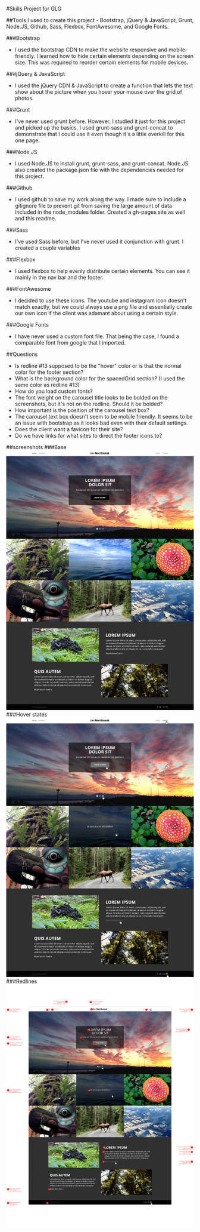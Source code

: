 #Skills Project for GLG

##Tools I used to create this project - Bootstrap, jQuery & JavaScript, Grunt, Node.JS, Github, Sass, Flexbox, FontAwesome, and Google Fonts.

###Bootstrap
- I used the bootstrap CDN to make the website responsive and mobile-friendly. I learned how to hide certain elements depending on the screen size. This was required to reorder certain elements for mobile devices.

###jQuery & JavaScript
- I used the jQuery CDN & JavaScript to create a function that lets the text show about the picture when you hover your mouse over the grid of photos.

###Grunt
- I've never used grunt before. However, I studied it just for this project and picked up the basics. I used grunt-sass and grunt-concat to demonstrate that I could use it even though it's a little overkill for this one page.

###Node.JS
- I used Node.JS to install grunt, grunt-sass, and grunt-concat. Node.JS also created the package.json file with the dependencies needed for this project.

###Github
- I used github to save my work along the way. I made sure to include a gitignore file to prevent git from saving the large amount of data included in the node_modules folder. Created a gh-pages site as well and this readme.

###Sass
- I've used Sass before, but I've never used it conjunction with grunt. I created a couple variables

###Flexbox
- I used flexbox to help evenly distribute certain elements. You can see it mainly in the nav bar and the footer.

###FontAwesome
- I decided to use these icons. The youtube and instagram icon doesn't match exactly, but we could always use a png file and essentially create our own icon if the client was adamant about using a certain style.

###Google Fonts
- I have never used a custom font file. That being the case, I found a comparable font from google that I imported.

##Questions
- Is redline #13 supposed to be the "hover" color or is that the normal color for the footer section?
- What is the background color for the spacedGrid section? (I used the same color as redline #13)
- How do you load custom fonts?
- The font weight on the carousel title looks to be bolded on the screenshots, but it's not on the redline. Should it be bolded?
- How important is the position of the carousel text box?
- The carousel text box doesn't seem to be mobile friendly. It seems to be an issue with bootstrap as it looks bad even with their default settings.
- Does the client want a favicon for their site?
- Do we have links for what sites to direct the footer icons to?

##screenshots
###Base
![Screenshot](/images/screenshots/website-comp.jpg)
###Hover states
![Screenshot](/images/screenshots/website-hoverStates.jpg)
###Redlines
![Screenshot](/images/screenshots/redlines.jpg)
